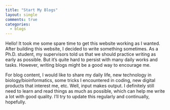 ```yaml
---
title: "Start My Blogs"
layout: single
comments: true
categories:
  - blogs
---
```


Hello! It took me some spare time to get this website working as I wanted. After building this website, I decided to write something sometimes. As a Ph.D. student, my supervisors told us that we should practice writing as early as possible. But it’s quite hard to persist with many daily works and tasks. However, writing blogs might be a good way to encourage me.  

For blog content, I would like to share my daily life, new technology in biology/bioinformatics, some tricks I encountered in coding, new digital products that interest me, etc. Well, input makes output. I definitely still need to learn and read things as much as possible, which can help me write a lot with good quality. I’ll try to update this regularly and continually, hopefully.  
